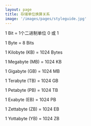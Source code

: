 ```yaml
---
layout: page
title: 存储单位换算关系
image: '/images/pages/styleguide.jpg'
---
```


1 Bit = 1个二进制单位 0 或 1

1 Byte = 8 Bits

1 Kilobyte (KB) = 1024 Bytes

1 Megabyte (MB) = 1024 KB

1 Gigabyte (GB) = 1024 MB

1 Terabyte (TB) = 1024 GB

1 Petabyte (PB) = 1024 TB

1 Exabyte (EB) = 1024 PB

1 Zettabyte (ZB) = 1024 EB

1 Yottabyte (YB) = 1024 ZB